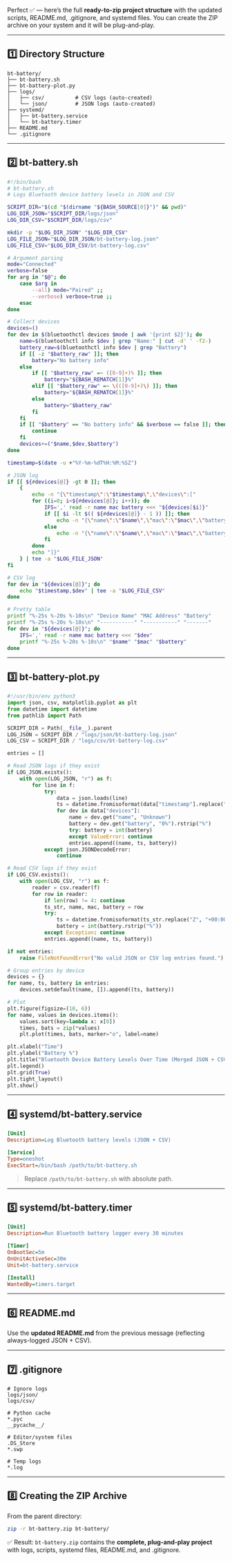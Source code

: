 Perfect ✅ — here’s the full **ready-to-zip project structure** with the updated scripts, README.md, .gitignore, and systemd files. You can create the ZIP archive on your system and it will be plug-and-play.

---

## 1️⃣ Directory Structure

```
bt-battery/
├── bt-battery.sh
├── bt-battery-plot.py
├── logs/
│   ├── csv/          # CSV logs (auto-created)
│   └── json/         # JSON logs (auto-created)
├── systemd/
│   ├── bt-battery.service
│   └── bt-battery.timer
├── README.md
└── .gitignore
```

---

## 2️⃣ bt-battery.sh

```bash
#!/bin/bash
# bt-battery.sh
# Logs Bluetooth device battery levels in JSON and CSV

SCRIPT_DIR="$(cd "$(dirname "${BASH_SOURCE[0]}")" && pwd)"
LOG_DIR_JSON="$SCRIPT_DIR/logs/json"
LOG_DIR_CSV="$SCRIPT_DIR/logs/csv"

mkdir -p "$LOG_DIR_JSON" "$LOG_DIR_CSV"
LOG_FILE_JSON="$LOG_DIR_JSON/bt-battery-log.json"
LOG_FILE_CSV="$LOG_DIR_CSV/bt-battery-log.csv"

# Argument parsing
mode="Connected"
verbose=false
for arg in "$@"; do
    case $arg in
        --all) mode="Paired" ;;
        --verbose) verbose=true ;;
    esac
done

# Collect devices
devices=()
for dev in $(bluetoothctl devices $mode | awk '{print $2}'); do
    name=$(bluetoothctl info $dev | grep "Name:" | cut -d' ' -f2-)
    battery_raw=$(bluetoothctl info $dev | grep "Battery")
    if [[ -z "$battery_raw" ]]; then
        battery="No battery info"
    else
        if [[ "$battery_raw" =~ ([0-9]+)% ]]; then
            battery="${BASH_REMATCH[1]}%"
        elif [[ "$battery_raw" =~ \(([0-9]+)\) ]]; then
            battery="${BASH_REMATCH[1]}%"
        else
            battery="$battery_raw"
        fi
    fi
    if [[ "$battery" == "No battery info" && $verbose == false ]]; then
        continue
    fi
    devices+=("$name,$dev,$battery")
done

timestamp=$(date -u +"%Y-%m-%dT%H:%M:%SZ")

# JSON log
if [[ ${#devices[@]} -gt 0 ]]; then
    {
        echo -n "{\"timestamp\":\"$timestamp\",\"devices\":["
        for ((i=0; i<${#devices[@]}; i++)); do
            IFS=',' read -r name mac battery <<< "${devices[$i]}"
            if [[ $i -lt $(( ${#devices[@]} - 1 )) ]]; then
                echo -n "{\"name\":\"$name\",\"mac\":\"$mac\",\"battery\":\"$battery\"},"
            else
                echo -n "{\"name\":\"$name\",\"mac\":\"$mac\",\"battery\":\"$battery\"}"
            fi
        done
        echo "]}"
    } | tee -a "$LOG_FILE_JSON"
fi

# CSV log
for dev in "${devices[@]}"; do
    echo "$timestamp,$dev" | tee -a "$LOG_FILE_CSV"
done

# Pretty table
printf "%-25s %-20s %-10s\n" "Device Name" "MAC Address" "Battery"
printf "%-25s %-20s %-10s\n" "-----------" "-----------" "-------"
for dev in "${devices[@]}"; do
    IFS=',' read -r name mac battery <<< "$dev"
    printf "%-25s %-20s %-10s\n" "$name" "$mac" "$battery"
done
```

---

## 3️⃣ bt-battery-plot.py

```python
#!/usr/bin/env python3
import json, csv, matplotlib.pyplot as plt
from datetime import datetime
from pathlib import Path

SCRIPT_DIR = Path(__file__).parent
LOG_JSON = SCRIPT_DIR / "logs/json/bt-battery-log.json"
LOG_CSV = SCRIPT_DIR / "logs/csv/bt-battery-log.csv"

entries = []

# Read JSON logs if they exist
if LOG_JSON.exists():
    with open(LOG_JSON, "r") as f:
        for line in f:
            try:
                data = json.loads(line)
                ts = datetime.fromisoformat(data["timestamp"].replace("Z", "+00:00"))
                for dev in data["devices"]:
                    name = dev.get("name", "Unknown")
                    battery = dev.get("battery", "0%").rstrip("%")
                    try: battery = int(battery)
                    except ValueError: continue
                    entries.append((name, ts, battery))
            except json.JSONDecodeError:
                continue

# Read CSV logs if they exist
if LOG_CSV.exists():
    with open(LOG_CSV, "r") as f:
        reader = csv.reader(f)
        for row in reader:
            if len(row) != 4: continue
            ts_str, name, mac, battery = row
            try:
                ts = datetime.fromisoformat(ts_str.replace("Z", "+00:00"))
                battery = int(battery.rstrip("%"))
            except Exception: continue
            entries.append((name, ts, battery))

if not entries:
    raise FileNotFoundError("No valid JSON or CSV log entries found.")

# Group entries by device
devices = {}
for name, ts, battery in entries:
    devices.setdefault(name, []).append((ts, battery))

# Plot
plt.figure(figsize=(10, 6))
for name, values in devices.items():
    values.sort(key=lambda x: x[0])
    times, bats = zip(*values)
    plt.plot(times, bats, marker="o", label=name)

plt.xlabel("Time")
plt.ylabel("Battery %")
plt.title("Bluetooth Device Battery Levels Over Time (Merged JSON + CSV)")
plt.legend()
plt.grid(True)
plt.tight_layout()
plt.show()

```

---

## 4️⃣ systemd/bt-battery.service

```ini
[Unit]
Description=Log Bluetooth battery levels (JSON + CSV)

[Service]
Type=oneshot
ExecStart=/bin/bash /path/to/bt-battery.sh
```

> Replace `/path/to/bt-battery.sh` with absolute path.

---

## 5️⃣ systemd/bt-battery.timer

```ini
[Unit]
Description=Run Bluetooth battery logger every 30 minutes

[Timer]
OnBootSec=5m
OnUnitActiveSec=30m
Unit=bt-battery.service

[Install]
WantedBy=timers.target
```

---

## 6️⃣ README.md

Use the **updated README.md** from the previous message (reflecting always-logged JSON + CSV).

---

## 7️⃣ .gitignore

```
# Ignore logs
logs/json/
logs/csv/

# Python cache
*.pyc
__pycache__/

# Editor/system files
.DS_Store
*.swp

# Temp logs
*.log
```

---

## 8️⃣ Creating the ZIP Archive

From the parent directory:

```bash
zip -r bt-battery.zip bt-battery/
```

✅ Result: `bt-battery.zip` contains the **complete, plug-and-play project** with logs, scripts, systemd files, README.md, and .gitignore.
